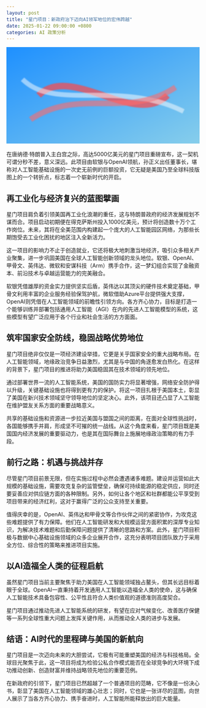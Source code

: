 ```yaml
---
layout: post
title: "星门项目：新政府治下迈向AI领军地位的宏伟跨越"
date: 2025-01-22 09:00:00 +0800
categories: AI 政策分析
---
```


![AI Leadership Abstract Art](/assets/images/abstract-art.svg)

在唐纳德·特朗普入主白宫之际，高达5000亿美元的星门项目重磅宣布，这一契机可谓分秒不差，意义深远。此项目由软银与OpenAI领航，孙正义出任董事长，堪称对人工智能基础设施的一次史无前例的巨额投资，它无疑是美国乃至全球科技版图上的一个转折点，标志着一个崭新时代的开启。

## 再工业化与经济复兴的蓝图擘画

星门项目肩负着引领美国再工业化浪潮的重任，这与特朗普政府的经济发展规划不谋而合。项目启动初期便在得克萨斯州投入1000亿美元，预计将创造数十万个工作岗位。未来，其将在全美范围内构建起一个庞大的人工智能园区网络，为那些长期饱受去工业化困扰的地区注入全新活力。

这一项目的影响力不止于创造就业，它还将极大地刺激当地经济，吸引众多相关产业聚集，进一步巩固美国在全球人工智能创新领域的龙头地位。软银、OpenAI、甲骨文、英伟达、微软和安谋科技（Arm）携手合作，这一梦幻组合实现了金融资本、前沿技术与卓越运营能力的完美融合。

软银凭借雄厚的资金实力提供坚实后盾，英伟达以其顶尖的硬件技术奠定基础，甲骨文利用丰富的企业服务经验保驾护航，微软借助Azure平台提供强大支撑，OpenAI则凭借在人工智能领域的前瞻性引领方向。各方齐心协力，目标是打造一个能够训练并部署包括通用人工智能（AGI）在内的先进人工智能模型的系统，这些模型有望广泛应用于各个行业和社会生活的方方面面。

## 筑牢国家安全防线，稳固战略优势地位

星门项目绝非仅仅是一项经济建设举措，它更是关乎国家安全的重大战略布局。在人工智能领域，地缘政治竞争日益激烈，尤其是与中国的角逐愈发白热化。在这样的背景下，星门项目的推进将助力美国稳固其在技术领域的领先地位。

通过部署世界一流的人工智能系统，美国的国防实力将显著增强，网络安全防护得以升级，关键基础设施也将得到更有力的保护。将这一项目扎根于美国本土，彰显了美国在新兴技术领域坚守领导地位的坚定决心。此外，该项目还凸显了人工智能在维护盟友关系方面的重要战略意义。

共享的基础设施和资源进一步拉近美国与盟国之间的距离，在面对全球性挑战时，各国能够携手并肩，形成坚不可摧的统一战线。从这个角度来看，星门项目既是美国国内经济发展的重要驱动力，也是其在国际舞台上施展地缘政治策略的有力手段。

## 前行之路：机遇与挑战并存

尽管星门项目前景无限，但在实施过程中必然会遭遇诸多难题。建设并运营如此大规模的基础设施，需要攻克复杂的监管壁垒，确保可持续能源的稳定供应，同时还要妥善应对供应链方面的各种限制。另外，如何让各个地区和社群都能公平享受到项目带来的经济红利，这对于赢得广泛的公众支持至关重要。

值得庆幸的是，OpenAI、英伟达和甲骨文等合作伙伴之间的紧密协作，为攻克这些难题提供了有力保障。他们在人工智能研发和大规模运营方面积累的深厚专业知识，为解决技术难题和后勤保障问题提供了清晰的思路和方案。此外，星门项目积极与数据中心基础设施领域的众多企业展开合作，这充分表明项目团队致力于采用全方位、综合性的策略来推进项目实施。

## 以AI造福全人类的征程启航

虽然星门项目当前主要聚焦于助力美国在人工智能领域独占鳌头，但其长远目标着眼于全球。OpenAI一直秉持着开发通用人工智能以造福全人类的使命，这与确保人工智能技术具备包容性、公平性且符合人类价值观的道德准则高度契合。

星门项目通过推动先进人工智能系统的研发，有望在应对气候变化、改善医疗保健等一系列全球性重大问题上发挥关键作用，从而推动全人类的进步与发展。

## 结语：AI时代的里程碑与美国的新航向

星门项目是一次迈向未来的大胆尝试，它极有可能重塑美国的经济与科技格局。全球目光聚焦于此，这一项目将成为检验公私合作模式能否在全球竞争的大环境下成功推动创新、创造财富并维持战略领先地位的重要范例。

在新政府的引领下，星门项目已然超越了一个普通项目的范畴，它不像是一份决心书，彰显了美国在人工智能领域的雄心壮志；同时，它也是一张详尽的蓝图，向世人展示了当各方齐心协力、携手奋进时，人工智能所能释放出的巨大能量。